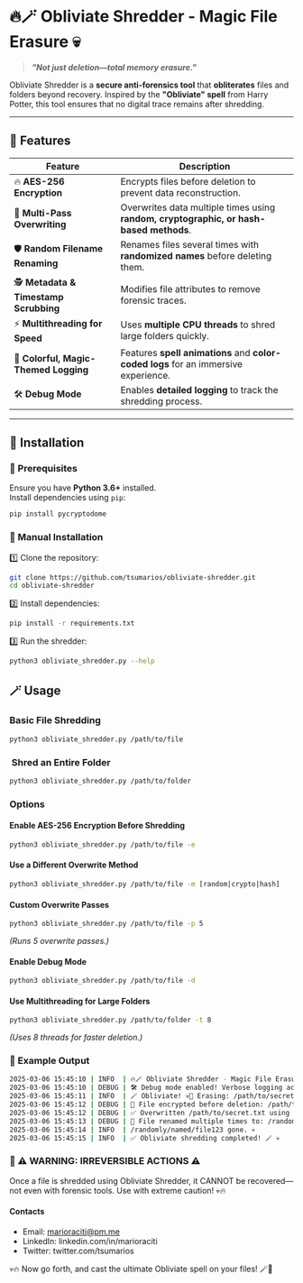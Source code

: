 # 🔥🪄 **Obliviate Shredder** - Magic File Erasure 💀  

> **_"Not just deletion—total memory erasure."_**  

Obliviate Shredder is a **secure anti-forensics tool** that **obliterates** files and folders beyond recovery. Inspired by the **"Obliviate" spell** from Harry Potter, this tool ensures that no digital trace remains after shredding.

---

## 🚀 **Features**

| **Feature** | **Description** |
|------------|----------------|
| 🔥 **AES-256 Encryption** | Encrypts files before deletion to prevent data reconstruction. |
| 🔄 **Multi-Pass Overwriting** | Overwrites data multiple times using **random, cryptographic, or hash-based methods**. |
| 🛡 **Random Filename Renaming** | Renames files several times with **randomized names** before deleting them. |
| 🕵️ **Metadata & Timestamp Scrubbing** | Modifies file attributes to remove forensic traces. |
| ⚡ **Multithreading for Speed** | Uses **multiple CPU threads** to shred large folders quickly. |
| 🎨 **Colorful, Magic-Themed Logging** | Features **spell animations** and **color-coded logs** for an immersive experience. |
| 🛠 **Debug Mode** | Enables **detailed logging** to track the shredding process. |

---

## 🎩 **Installation**

### **📌 Prerequisites**

Ensure you have **Python 3.6+** installed.  
Install dependencies using `pip`:  

```sh
pip install pycryptodome
```

### 🔧 Manual Installation

1️⃣ Clone the repository:

```sh
git clone https://github.com/tsumarios/obliviate-shredder.git
cd obliviate-shredder
```

2️⃣ Install dependencies:

```sh
pip install -r requirements.txt
```

3️⃣ Run the shredder:

```sh
python3 obliviate_shredder.py --help
```

## 🪄 Usage

### Basic File Shredding

```sh
python3 obliviate_shredder.py /path/to/file
```

###  Shred an Entire Folder

```sh
python3 obliviate_shredder.py /path/to/folder
```

### Options

#### Enable AES-256 Encryption Before Shredding

```sh
python3 obliviate_shredder.py /path/to/file -e
```

#### Use a Different Overwrite Method

```sh
python3 obliviate_shredder.py /path/to/file -m [random|crypto|hash]
```

#### Custom Overwrite Passes

```sh
python3 obliviate_shredder.py /path/to/file -p 5
```

_(Runs 5 overwrite passes.)_

#### Enable Debug Mode

```sh
python3 obliviate_shredder.py /path/to/file -d
```

#### Use Multithreading for Large Folders

```sh
python3 obliviate_shredder.py /path/to/folder -t 8
```

_(Uses 8 threads for faster deletion.)_

### 🎨 Example Output

```sh
2025-03-06 15:45:10 | INFO  | 🔥🪄 Obliviate Shredder - Magic File Erasure🔥🪄
2025-03-06 15:45:10 | DEBUG | 🛠 Debug mode enabled! Verbose logging activated.
2025-03-06 15:45:11 | INFO  | 🪄 Obliviate! 💀💨 Erasing: /path/to/secret.txt ...
2025-03-06 15:45:12 | DEBUG | 🔐 File encrypted before deletion: /path/to/secret.txt
2025-03-06 15:45:12 | DEBUG | ✅ Overwritten /path/to/secret.txt using method: random
2025-03-06 15:45:13 | DEBUG | 🔄 File renamed multiple times to: /randomly/named/file123
2025-03-06 15:45:14 | INFO  | /randomly/named/file123 gone. 💀
2025-03-06 15:45:15 | INFO  | ✅ Obliviate shredding completed! 🪄 💀
```

### 🛑 ⚠️ WARNING: IRREVERSIBLE ACTIONS ⚠️

Once a file is shredded using Obliviate Shredder, it CANNOT be recovered—not even with forensic tools.
Use with extreme caution! 💀🔥

#### Contacts

- Email: <marioraciti@pm.me>
- LinkedIn: linkedin.com/in/marioraciti
- Twitter: twitter.com/tsumarios

💀🔥 Now go forth, and cast the ultimate Obliviate spell on your files! 🪄💨
